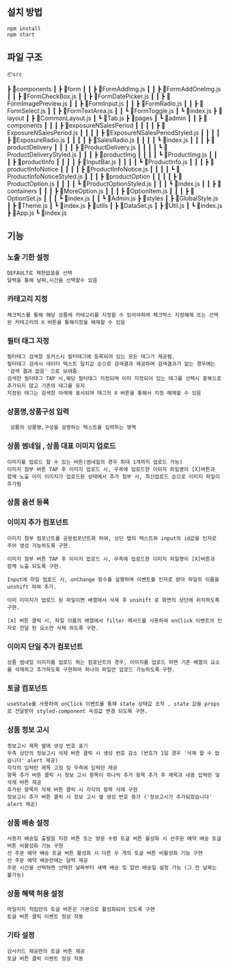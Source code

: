 ## 설치 방법
    npm install
    npm start

## 파일 구조
    📦src
 ┣ 📂components
 ┃ ┣ 📂form
 ┃ ┃ ┣ 📜FormAddImg.js
 ┃ ┃ ┣ 📜FormAddOneImg.js
 ┃ ┃ ┣ 📜FormCheckBox.js
 ┃ ┃ ┣ 📜FormDatePicker.js
 ┃ ┃ ┣ 📜FormImagePreview.js
 ┃ ┃ ┣ 📜FormInput.js
 ┃ ┃ ┣ 📜FormRadio.js
 ┃ ┃ ┣ 📜FormSelect.js
 ┃ ┃ ┣ 📜FormTextArea.js
 ┃ ┃ ┗ 📜FormToggle.js
 ┃ ┗ 📜index.js
 ┣ 📂layout
 ┃ ┣ 📜CommonLayout.js
 ┃ ┗ 📜Tab.js
 ┣ 📂pages
 ┃ ┗ 📂admin
 ┃ ┃ ┣ 📂components
 ┃ ┃ ┃ ┣ 📂exposureNSalesPeriod
 ┃ ┃ ┃ ┃ ┣ 📜ExposureNSalesPeriod.js
 ┃ ┃ ┃ ┃ ┣ 📜ExposureNSalesPeriodStyled.js
 ┃ ┃ ┃ ┃ ┣ 📜ExposureRadio.js
 ┃ ┃ ┃ ┃ ┣ 📜SalesRadio.js
 ┃ ┃ ┃ ┃ ┗ 📜index.js
 ┃ ┃ ┃ ┣ 📂productDelivery
 ┃ ┃ ┃ ┃ ┣ 📜ProductDelivery.js
 ┃ ┃ ┃ ┃ ┗ 📜ProductDeliveryStyled.js
 ┃ ┃ ┃ ┣ 📂productImg
 ┃ ┃ ┃ ┃ ┗ 📜ProductImg.js
 ┃ ┃ ┃ ┣ 📂productInfo
 ┃ ┃ ┃ ┃ ┣ 📜InputBar.js
 ┃ ┃ ┃ ┃ ┗ 📜ProductInfo.js
 ┃ ┃ ┃ ┣ 📂productInfoNotice
 ┃ ┃ ┃ ┃ ┣ 📜ProductInfoNotice.js
 ┃ ┃ ┃ ┃ ┗ 📜ProductInfoNoticeStyled.js
 ┃ ┃ ┃ ┣ 📂productOption
 ┃ ┃ ┃ ┃ ┣ 📜ProductOption.js
 ┃ ┃ ┃ ┃ ┗ 📜ProductOptionStyled.js
 ┃ ┃ ┃ ┗ 📜index.js
 ┃ ┃ ┣ 📂containers
 ┃ ┃ ┃ ┣ 📜MoreOption.js
 ┃ ┃ ┃ ┣ 📜OptionItem.js
 ┃ ┃ ┃ ┣ 📜OptionSet.js
 ┃ ┃ ┃ ┗ 📜index.js
 ┃ ┃ ┗ 📜Admin.js
 ┣ 📂styles
 ┃ ┣ 📜GlobalStyle.js
 ┃ ┣ 📜Theme.js
 ┃ ┗ 📜index.js
 ┣ 📂utils
 ┃ ┣ 📜DataSet.js
 ┃ ┣ 📜Util.js
 ┃ ┗ 📜index.js
 ┣ 📜App.js
 ┗ 📜index.js

## 기능

### 노출 기한 설정

    DEFAULT로 제한없음을 선택 
    달력을 통해 날짜,시간을 선택할수 있음

### 카테고리 지정

    체크박스를 통해 해당 상품에 카테고리를 지정할 수 있어야하며 체크박스 지정해제 또는 선택된 카테고리의 X 버튼을 통해지정을 해제할 수 있음

### 필터 태그 지정

    필터태그 검색창 포커스시 필터태그에 등록되어 있는 모든 태그가 제공됨.
    필터태그 검색시 데이터 텍스트 일치값 순으로 검색결과 제공하며 검색결과가 없는 경우에는 '검색 결과 없음' 으로 보여줌
    검색한 필터태그 TAP 시,해당 필터태그 지정되며 이미 지정되어 있는 태그를 선택시 중복으로 추가되지 않고 기존의 태그를 유지
    지정된 태그는 검색창 아래에 표시되며 태그의 X 버튼을 통해서 지정 해제할 수 있음

### 상품명,상품구성 입력

     상품의 상품명,구성을 설명하는 텍스트를 입력하는 영역

### 상품 썸네일 , 상품 대표 이미지 업로드

    이미지를 업로드 할 수 있는 버튼(썸네일의 경우 최대 1개까지 업로드 가능)
    이미지 첨부 버튼 TAP 후 이미지 업로드 시, 우측에 업로드한 이미지 파일명이 [X]버튼과 함께 노출 이미 이미지가 업로드된 상태에서 추가 첨부 시, 최신업로드 순으로 이미지 파일이 추가됨

### 상품 옵션 등록

### 이미지 추가 컴포넌트

    이미지 첨부 컴포넌트를 공용컴포넌트화 하여, 상단 탭의 텍스트와 input의 id값을 인자로 주어 생성 가능하도록 구현. 

    이미지 첨부 버튼 TAP 후 이미지 업로드 시, 우측에 업로드한 이미지 파일명이 [X]버튼과 함께 노출 되도록 구현.

    Input에 파일 업로드 시, onChange 함수를 실행하며 이벤트를 인자로 받아 파일의 이름을 unshift 하여 추가.

    이미 이미지가 업로드 된 파일이면 배열에서 삭제 후 unshift 로 화면의 상단에 위치하도록 구현.

    [X] 버튼 클릭 시, 파일 이름의 배열에서 filter 메서드를 사용하여 onClick 이벤트의 인자로 전달 된 요소만 삭제 하도록 구현.

### 이미지 단일 추가 컴포넌트

    상품 썸네일 이미지를 업로드 하는 컴포넌트의 경우, 이미지를 업로드 하면 기존 배열의 요소를 삭제하고 추가하도록 구현하여 하나의 파일만 업로드 가능하도록 구현.

### 토글 컴포넌트

    useState를 사용하여 onClick 이벤트를 통해 state 상태값 조작 , state 값을 props 로 전달받아 styled-component 속성값 변경 되도록 구현.

### 상품 정보 고시

    정보고시 제목 옆에 생성 번호 표기
    우측 상단의 정보고시 삭제 버튼 클릭 시 생성 번호 감소 (번호가 1일 경우 '삭제 할 수 없습니다' alert 제공)
    각각의 입력란 제목 고정 및 우측에 입력란 제공
    항목 추가 버튼 클릭 시 정보 고시 항목이 하나씩 추가 항목 추가 후 제목과 내용 입력란 및 삭제 버튼 제공
    추가된 항목의 삭제 버튼 클릭 시 각각의 항목 삭제 구현
    정보고시 추가 버튼 클릭 시 정보 고시 옆 생성 번호 증가 ('정보고시가 추가되었습니다' alert 제공)

### 상품 배송 설정
    사용자 배송일 출발일 지정 버튼 또는 방문 수령 토글 버튼 활성화 시 선주문 예약 배송 토글 버튼 비활성화 기능 구현
    선 주문 예약 배송 토글 버튼 활성화 시 다른 두 개의 토글 버튼 비활성화 기능 구현
    선 주문 예약 배송란에는 달력 제공
    주문 시간을 선택하면 선택한 날짜부터 새벽 배송 및 일반 배송일 설정 가능 (그 전 날짜는 불가능)

### 상품 혜택 허용 설정 
    마일리지 적립란의 토글 버튼은 기본으로 활성화되어 있도록 구현
    토글 버튼 클릭 이벤트 정상 작동

### 기타 설정
    감사카드 제공란의 토글 버튼 제공
    토글 버튼 클릭 이벤트 정상 작동
    

